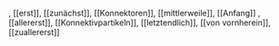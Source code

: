 , [[erst]], [[zunächst]], [[Konnektoren]], [[mittlerweile]], [[Anfang]]
, [[allererst]], [[Konnektivpartikeln]], [[letztendlich]], [[von vornherein]], [[zuallererst]]